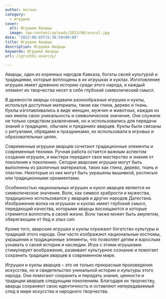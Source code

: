 ```yaml
---
author: morava
category:
  - игрушки
cover:
  alt: Игрушки Аварцы
  image: /wp-content/uploads/2023/08/avaral.jpg
date: "2023-08-03T15:38:59+00:00"
title: Игрушки Аварцы
description: Игрушки Аварцы
keywords: Игрушки Аварцы
url: /igrushki-avarczy/

---
```

Аварцы, один из коренных народов Кавказа, богаты своей культурой и традициями, которые воплощены в их игрушках и куклах. Изготовление игрушек имеет древнюю историю среди этого народа, и каждый элемент их творчества несет в себе глубокий символический смысл.

В древности аварцы создавали разнообразные игрушки и куклы, используя доступные материалы, такие как глина, дерево и ткань. Куклы изготавливались в виде женщин, мужчин и животных, каждая из них имела свою уникальность и символическое значение. Они служили не только средством развлечения, но и использовались для передачи знаний о традициях, обычаях и преданиях аварцев. Куклы были связаны с ритуалами, обрядами и праздниками, их использовали в игровых и образовательных целях.

Современные игрушки аварцев сочетают традиционные элементы и современные техники. Ручная работа остается важным аспектом создания игрушек, и мастера передают свое мастерство и знания от поколения к поколению. Сегодня аварские игрушки могут быть выполнены из различных материалов, таких как глина, дерево, ткань и пластик. Некоторые из них могут быть украшены вышивкой, росписью или традиционными орнаментами.

Особенностью национальных игрушек и кукол аварцев является их символическое значение. Волк, как символ храбрости и мужества, традиционно использовался у аварцев и других народов Дагестана. Изображение волка на игрушках и куклах имеет глубокий смысл, передающий качества, которыми аварцы восхищаются и которые стремятся воплотить в своей жизни. Волк также может быть амулетом, оберегающим от бед и злых сил.

Кроме того, аварские игрушки и куклы отражают богатство культуры и традиций этого народа. Они часто изображают национальные костюмы, украшения и традиционные элементы, что позволяет детям и взрослым узнавать о своей истории и наследии. Игра с этими игрушками стимулирует воображение, развивает культурное сознание и помогает сохранить традиции аварцев в современном мире.

Игрушки и куклы аварцев – это не только прекрасные произведения искусства, но и свидетельство уникальной истории и культуры этого народа. Они помогают сохранить и передать знания, ценности и традиции аварцев следующим поколениям. Благодаря их творчеству, аварцы сохраняют свою идентичность и оставляют непередаваемый след в мире искусства и народного творчества.
